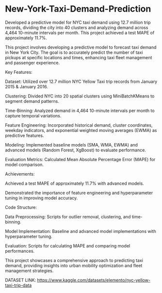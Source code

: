 # New-York-Taxi-Demand-Prediction
Developed a predictive model for NYC taxi demand using 12.7 million trip records, dividing the city into 40 clusters and analyzing demand across 4,464 10-minute intervals per month. This project achieved a test MAPE of approximately 11.7%.


This project involves developing a predictive model to forecast taxi demand in New York City. The goal is to accurately predict the number of taxi pickups at specific locations and times, enhancing taxi fleet management and passenger experience.

Key Features:

Dataset: Utilized over 12.7 million NYC Yellow Taxi trip records from January 2015 & January 2016.

Clustering: Divided NYC into 20 spatial clusters using MiniBatchKMeans to segment demand patterns.

Time-Binning: Analyzed demand in 4,464 10-minute intervals per month to capture temporal variations.

Feature Engineering: Incorporated historical demand, cluster coordinates, weekday indicators, and exponential weighted moving averages (EWMA) as predictive features.

Modeling: Implemented baseline models (SMA, WMA, EWMA) and advanced models (Random Forest, XgBoost) to evaluate performance.

Evaluation Metrics: Calculated Mean Absolute Percentage Error (MAPE) for model comparison.

Achievements:

Achieved a test MAPE of approximately 11.7% with advanced models.

Demonstrated the importance of feature engineering and hyperparameter tuning in improving model accuracy.

Code Structure:

Data Preprocessing: Scripts for outlier removal, clustering, and time-binning.

Model Implementation: Baseline and advanced model implementations with hyperparameter tuning.

Evaluation: Scripts for calculating MAPE and comparing model performances.

This project showcases a comprehensive approach to predicting taxi demand, providing insights into urban mobility optimization and fleet management strategies.

DATASET LINK: https://www.kaggle.com/datasets/elemento/nyc-yellow-taxi-trip-data
